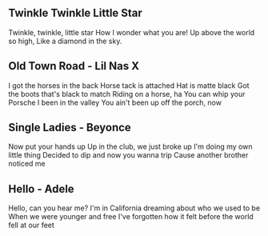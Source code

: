 ## Twinkle Twinkle Little Star

Twinkle, twinkle, little star
How I wonder what you are!
Up above the world so high,
Like a diamond in the sky.

## Old Town Road - Lil Nas X

I got the horses in the back
Horse tack is attached
Hat is matte black
Got the boots that's black to match
Riding on a horse, ha
You can whip your Porsche
I been in the valley
You ain't been up off the porch, now

## Single Ladies - Beyonce

Now put your hands up
Up in the club, we just broke up
I'm doing my own little thing
Decided to dip and now you wanna trip
Cause another brother noticed me

## Hello - Adele

Hello, can you hear me?
I'm in California dreaming about who we used to be
When we were younger and free
I've forgotten how it felt before the world fell at our feet
